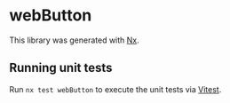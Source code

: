 # webButton

This library was generated with [Nx](https://nx.dev).

## Running unit tests

Run `nx test webButton` to execute the unit tests via [Vitest](https://vitest.dev/).
